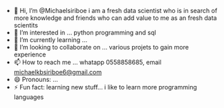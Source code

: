 - 👋 Hi, I’m @Michaelsiriboe i am a fresh data scientist who is in search of more knowledge and friends who can add value to me as an fresh data scientits
- 👀 I’m interested in ... python programming and sql
- 🌱 I’m currently learning ...
- 💞️ I’m looking to collaborate on ... various projets to gain more experience 
- 📫 How to reach me ... whatapp 0558858685, email michaelkbsiriboe6@gmail.com
- 😄 Pronouns: ...
- ⚡ Fun fact: learning new stuff... i like to learn more programming languages

<!---
Michaelsiriboe/Michaelsiriboe is a ✨ special ✨ repository because its `README.md` (this file) appears on your GitHub profile.
You can click the Preview link to take a look at your changes.
--->
